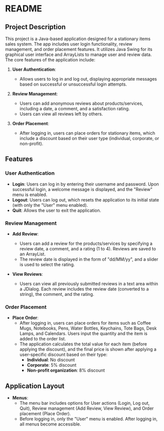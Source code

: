 # **README**

## **Project Description**

This project is a Java-based application designed for a stationary items sales system. The app includes user login functionality, review management, and order placement features. It utilizes Java Swing for its graphical user interface and ArrayLists to manage user and review data. The core features of the application include:

1. **User Authentication**: 
   - Allows users to log in and log out, displaying appropriate messages based on successful or unsuccessful login attempts.
   
2. **Review Management**: 
   - Users can add anonymous reviews about products/services, including a date, a comment, and a satisfaction rating.
   - Users can view all reviews left by others.

3. **Order Placement**: 
   - After logging in, users can place orders for stationary items, which include a discount based on their user type (individual, corporate, or non-profit).

## **Features**

### **User Authentication**

- **Login**: Users can log in by entering their username and password. Upon successful login, a welcome message is displayed, and the "Review" menu is enabled.
- **Logout**: Users can log out, which resets the application to its initial state (with only the "User" menu enabled).
- **Quit**: Allows the user to exit the application.

### **Review Management**

- **Add Review**: 
  - Users can add a review for the products/services by specifying a review date, a comment, and a rating (1 to 4). Reviews are saved to an ArrayList.
  - The review date is displayed in the form of "dd/MM/yy", and a slider is used to select the rating.

- **View Reviews**: 
  - Users can view all previously submitted reviews in a text area within a JDialog. Each review includes the review date (converted to a string), the comment, and the rating.

### **Order Placement**

- **Place Order**: 
  - After logging in, users can place orders for items such as Coffee Mugs, Notebooks, Pens, Water Bottles, Keychains, Tote Bags, Desk Lamps, and Calendars. Users input the quantity and the item is added to the order list.
  - The application calculates the total value for each item (before applying the discount), and the final price is shown after applying a user-specific discount based on their type:
    - **Individual**: No discount
    - **Corporate**: 5% discount
    - **Non-profit organization**: 8% discount

## **Application Layout**

- **Menus**: 
  - The menu bar includes options for User actions (Login, Log out, Quit), Review management (Add Review, View Review), and Order placement (Place Order).
  - Before logging in, only the "User" menu is enabled. After logging in, all menus become accessible.

